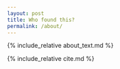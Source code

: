 ```yaml
---
layout: post
title: Who found this?
permalink: /about/
---
```

{% include_relative about_text.md %}

{% include_relative cite.md %}
